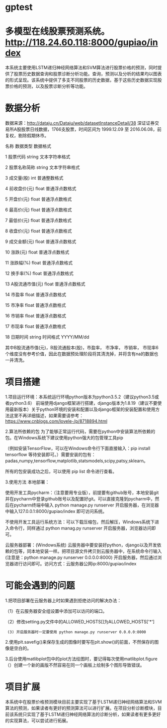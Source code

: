 # gptest 
# 多模型在线股票预测系统。http://118.24.60.118:8000/gupiao/index
本系统主要使用LSTM递归神经网络算法和SVM算法进行股票价格的预测，同时提供了股票历史数据查询和股票诊断分析功能。查询，预测以及分析的结果均以图表的形式呈现。该系统中提供了多支不同股票的历史数据，基于这些历史数据实现股票价格的预测，以及股票诊断分析等功能。
# 数据分析
数据来源：http://dataju.cn/Dataju/web/datasetInstanceDetail/38
深证证券交易所A股股票日线数据，1766支股票，时间区间为 1999.12.09 至 2016.06.08，前复权，剔除假期休市。

  名称  数据类型  数据格式
  
  1	股票代码	string	文本字符串格式
  
  2	股票名称简称	string	文本字符串格式
  
  3	成交量(股)	int	普通整数格式
  
  4	前收盘价(元)	float	普通浮点数格式
  
  5	开盘价(元)	float	普通浮点数格式
  
  6	最高价(元)	float	普通浮点数格式
  
  7	最低价(元)	float	普通浮点数格式
  
  8	收盘价(元)	float	普通浮点数格式
  
  9	成交金额(元)	float	普通浮点数格式
  
  10	涨跌(元)	float	普通浮点数格式
  
  11	涨跌幅(%)	float	普通浮点数格式
  
  12	换手率(%)	float	普通浮点数格式
  
  13	A股流通市值(元)	float	普通浮点数格式
  
  14	市盈率	float	普通浮点数格式
  
  15	市净率	float	普通浮点数格式
  
  16	市销率	float	普通浮点数格式
  
  17	市现率	float	普通浮点数格式
  
  18	日期时间	string	时间格式 YYYY/MM/dd
  
其中B股流通市值(元)，B股流通股本(股)，市盈率，	市净率，	市销率，	市现率6个维度没有参考价值，因此在数据预处理阶段将其清洗掉，并将含有na的数据也一并清洗。


# 项目搭建
1.项目运行环境：本系统运行环境python版本为python3.5.2（建议python3.5或者python3.6） 前端使用django框架进行搭建，django版本为1.8.19（建议不要使用最新版本）关于python环境的安装和配置以及django框架的安装配置和使用方法这里不再详细描述，如果需要请参考：https://www.cnblogs.com/lovele-/p/8718894.html

2.算法所依赖的包
为了能够正常运行代码，需要在python中安装算法所依赖的包。在Windows系统下建议使用python强大的包管理工具pip 

（例如安装TensorFlow，可以在Windows命令行下面直接输入：pip install tensorflow 等待安装即可。）需要安装的包有：padas,numpy,tensorflow,matplotlib,statsmodels,scipy,patsy,sklearn。

所有的包安装成功之后，可以使用 pip list 命令进行查看。

3.使用方法
本地部署：

使用开发工具pycharm：（注意要用专业版），前提要有github账号，本地安装git并在pycharm中登录github账号以及配置好git。可以直接克隆到pycharm中，然后在pycharm终端中输入 python manage.py runserver 开启服务器，在浏览器中输入127.0.0.1:8000/gupiao/index 即可访问系统。

不使用开发工具运行系统方法：可以下载压缩包，然后解压，Windows系统下进入命令行，同样通过 python manag.py runserver 开启服务器，浏览器访问即可。

云服务器部署：(Windows系统) 云服务器中要安装好python，django以及开发依赖的包等，同本地安装一样。把项目源文件拷贝到云服务器中，在系统命令行输入 (注意是：python manage.py runserver 0.0.0.0:8000) 开启服务器，然后通过浏览器进行访问即可。访问方式：云服务器公网ip:8000/gupiao/index

# 可能会遇到的问题

1.把项目部署在云服务器上时如果遇到拒绝访问的解决办法：

  （1）在云服务器安全组设置中添加可以访问的端口。
  
  （2）修改setting.py文件中的ALLOWED_HOSTS[]为ALLOWED_HOSTS['*'] 
    
     (3) 开启服务器时一定要使用 python manage.py runserver 0.0.0.0:8000

2.使用plt.savefig()来保存生成的图像时要写在plt.show()的前面，不然保存的图像是空白的。

3.后台使用matlibplot包中的plot方法绘图时，要记得每次使用matlibplot.figure（）创建一个新的画版不然容易在同一个画板上绘制多个图形导致错误。

# 项目扩展
本系统中在股票价格预测模块目前主要实现了基于LSTM递归神经网络算法和SVM算法的预测，如果读者有更好的预测算法可以进行扩展。在项目分析诊断模块，目前该系统只实现了基于LSTM递归神经网络算法的诊断分析，如果读者有更多更好的实现算法，可以尝试进行拓展。
